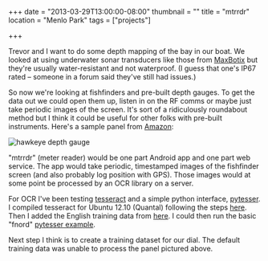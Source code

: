 +++
date = "2013-03-29T13:00:00-08:00"
thumbnail = ""
title = "mtrrdr"
location = "Menlo Park"
tags = ["projects"]

+++

Trevor and I want to do some depth mapping of the bay in our boat.
We looked at using underwater sonar transducers
like those from [MaxBotix](http://www.maxbotix.com/Ultrasonic_Sensors/Outdoor_Sensors.htm)
but they're usually water-resistant and not waterproof.
(I guess that one's IP67 rated &ndash; someone in a forum said they've still had issues.)

So now we're looking at fishfinders and pre-built depth gauges.
To get the data out we could open them up, listen in on the RF comms
or maybe just take periodic images of the screen.
It's sort of a ridiculously roundabout method
but I think it could be useful for other folks with pre-built instruments.
Here's a sample panel from [Amazon](http://www.amazon.com/Norcross-Hawkeye-D10D-Depth-Sounder/dp/B000JEOEE0/ref=pd_cp_e_0):

![hawkeye depth gauge](/img/hawkeye-depth-gauge.jpg)

"mtrrdr" (meter reader) would be one part Android app and one part web service.
The app would take periodic, timestamped images of the fishfinder screen
(and also probably log position with GPS).
Those images would at some point be processed by an OCR library on a server.

For OCR I've been testing [tesseract](https://code.google.com/p/tesseract-ocr/wiki/ReadMe)
and a simple python interface, [pytesser](https://code.google.com/p/pytesser/).
I compiled tesseract for Ubuntu 12.10 (Quantal)
following the steps [here](https://code.google.com/p/tesseract-ocr/wiki/Compiling).
Then I added the English training data 
from [here](https://code.google.com/p/tesseract-ocr/wiki/TrainingTesseract3).
I could then run the basic "fnord"
[pytesser example](https://code.google.com/p/pytesser/).

Next step I think is to create a training dataset for our dial.
The default training data was unable to process the panel pictured above.
